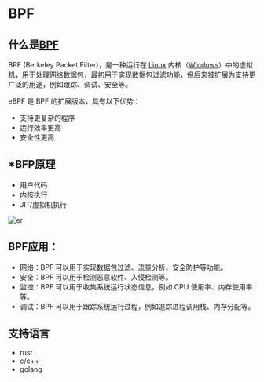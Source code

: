 # BPF

## 什么是[BPF](https://ebpf.io/)
BPF (Berkeley Packet Filter)，是一种运行在 [Linux](https://docs.kernel.org/bpf/) 内核（[Windows](https://github.com/microsoft/ebpf-for-windows)）中的虚拟机，用于处理网络数据包，最初用于实现数据包过滤功能，但后来被扩展为支持更广泛的用途，例如跟踪、调试、安全等。

eBPF 是 BPF 的扩展版本，具有以下优势：

* 支持更复杂的程序
* 运行效率更高
* 安全性更高

<DocsAD/>

## *BFP原理

* 用户代码
* 内核执行
* JIT/虚拟机执行

![er](/imgs/rev/protect/bpf.png)

## BPF应用：

* 网络：BPF 可以用于实现数据包过滤、流量分析、安全防护等功能。
* 安全：BPF 可以用于检测恶意软件、入侵检测等。
* 监控：BPF 可以用于收集系统运行状态信息，例如 CPU 使用率、内存使用率等。
* 调试：BPF 可以用于跟踪系统运行过程，例如追踪进程调用栈、内存分配等。

## 支持语言

* rust
* c/c++
* golang